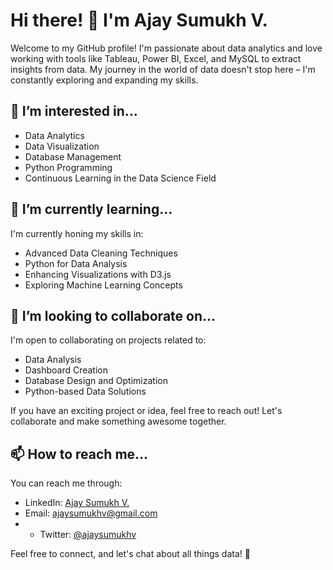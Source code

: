 # Hi there! 👋 I'm Ajay Sumukh V.

Welcome to my GitHub profile! I'm passionate about data analytics and love working with tools like Tableau, Power BI, Excel, and MySQL to extract insights from data. My journey in the world of data doesn't stop here – I'm constantly exploring and expanding my skills.

## 👀 I’m interested in...

- Data Analytics
- Data Visualization
- Database Management
- Python Programming
- Continuous Learning in the Data Science Field

## 🌱 I’m currently learning...

I'm currently honing my skills in:

- Advanced Data Cleaning Techniques
- Python for Data Analysis
- Enhancing Visualizations with D3.js
- Exploring Machine Learning Concepts

## 💞️ I’m looking to collaborate on...

I'm open to collaborating on projects related to:

- Data Analysis
- Dashboard Creation
- Database Design and Optimization
- Python-based Data Solutions

If you have an exciting project or idea, feel free to reach out! Let's collaborate and make something awesome together.

## 📫 How to reach me...

You can reach me through:

- LinkedIn: [Ajay Sumukh V.](https://www.linkedin.com/in/ajay-sumukh-v-7b1920214/)
- Email: [ajaysumukhv@gmail.com](mailto:ajaysumukhv@gmail.com)
- - Twitter: [@ajaysumukhv](https://twitter.com/ajaysumukhv)

Feel free to connect, and let's chat about all things data! 🚀
